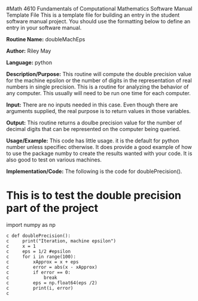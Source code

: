#Math 4610 Fundamentals of Computational Mathematics Software Manual Template File
This is a template file for building an entry in the student software manual project. You should use the formatting below to
define an entry in your software manual.

**Routine Name:**           doubleMachEps

**Author:** Riley May

**Language:** python

**Description/Purpose:** This routine will compute the double precision value for the machine epsilon or the number of digits
in the representation of real numbers in single precision. This is a routine for analyzing the behavior of any computer. This
usually will need to be run one time for each computer.

**Input:** There are no inputs needed in this case. Even though there are arguments supplied, the real purpose is to
return values in those variables.

**Output:** This routine returns a doulbe precision value for the number of decimal digits that can be represented on the
computer being queried.

**Usage/Example:**
This code has little usage. it is the default for python number unless specifiec otherwise. It does provide a good example of how to use the package numby to create the results wanted with your code.
It is also good to test on various machines.


**Implementation/Code:** The following is the code for doublePrecision().

# This is to test the double precision part of the project
import numpy as np

    c def doublePrecision():
    c     print("Iteration, machine epsilon")
    c     x = 1
    c     eps = 1/2 #epsilon
    c     for i in range(100):
    c         xApprox = x + eps
    c         error = abs(x - xApprox)
    c         if error == 0:
    c             break
    c         eps = np.float64(eps /2)
    c         print(i, error)
    c 
